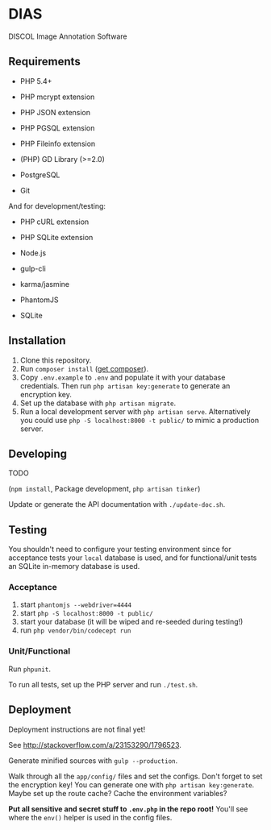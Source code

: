 # DIAS

DISCOL Image Annotation Software

## Requirements

- PHP 5.4+
- PHP mcrypt extension
- PHP JSON extension
- PHP PGSQL extension
- PHP Fileinfo extension

- (PHP) GD Library (>=2.0) 
- PostgreSQL
- Git

And for development/testing:

- PHP cURL extension
- PHP SQLite extension

- Node.js
- gulp-cli
- karma/jasmine
- PhantomJS

- SQLite

## Installation

1. Clone this repository.
2. Run `composer install` ([get composer](https://getcomposer.org/doc/00-intro.md#installation-linux-unix-osx)).
4. Copy `.env.example` to `.env` and populate it with your database credentials. Then run `php artisan key:generate` to generate an encryption key.
5. Set up the database with `php artisan migrate`.
6. Run a local development server with `php artisan serve`. Alternatively you could use `php -S localhost:8000 -t public/` to mimic a production server.

## Developing

TODO

(`npm install`, Package development, `php artisan tinker`)

Update or generate the API documentation with `./update-doc.sh`.

## Testing

You shouldn't need to configure your testing environment since for acceptance tests your `local` database is used, and for functional/unit tests an SQLite in-memory database is used.

### Acceptance

1. start `phantomjs --webdriver=4444`
2. start `php -S localhost:8000 -t public/`
3. start your database (it will be wiped and re-seeded during testing!)
4. run `php vendor/bin/codecept run`

### Unit/Functional

Run `phpunit`.

To run all tests, set up the PHP server and run `./test.sh`.

## Deployment

Deployment instructions are not final yet!

See <http://stackoverflow.com/a/23153290/1796523>.

Generate minified sources with `gulp --production`.

Walk through all the `app/config/` files and set the configs.
Don't forget to set the encryption key! You can generate one with `php artisan key:generate`.
Maybe set up the route cache? Cache the environment variables?

**Put all sensitive and secret stuff to `.env.php` in the repo root!** You'll see where the `env()` helper is used in the config files.
